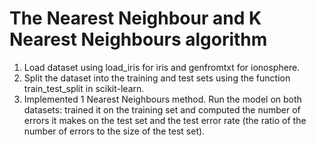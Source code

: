 # The Nearest Neighbour and K Nearest Neighbours algorithm

1) Load dataset using load_iris for iris and genfromtxt for ionosphere.
2) Split the dataset into the training and test sets using the function train_test_split in scikit-learn.
3) Implemented 1 Nearest Neighbours method. Run the model on both datasets: trained it on the training set and computed the number of errors it makes on the test set and the test error rate (the ratio of the number of errors to the size of the test set).
